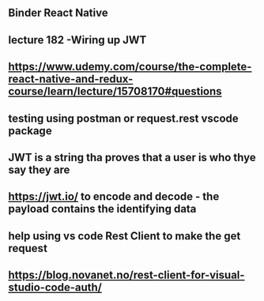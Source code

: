 ## Binder React Native

## lecture 182 -Wiring up JWT

## https://www.udemy.com/course/the-complete-react-native-and-redux-course/learn/lecture/15708170#questions

## testing using postman or request.rest vscode package

## JWT is a string tha proves that a user is who thye say they are

## https://jwt.io/ to encode and decode - the payload contains the identifying data

## help using vs code Rest Client to make the get request

## https://blog.novanet.no/rest-client-for-visual-studio-code-auth/
